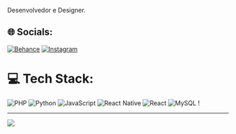 Desenvolvedor e Designer.


## 🌐 Socials:
[![Behance](https://img.shields.io/badge/Behance-1769ff?logo=behance&logoColor=white)](https://behance.net/fernandobern) [![Instagram](https://img.shields.io/badge/Instagram-%23E4405F.svg?logo=Instagram&logoColor=white)](https://instagram.com/fernandohtml) 

# 💻 Tech Stack:
![PHP](https://img.shields.io/badge/php-%23777BB4.svg?style=for-the-badge&logo=php&logoColor=white) ![Python](https://img.shields.io/badge/python-3670A0?style=for-the-badge&logo=python&logoColor=ffdd54) ![JavaScript](https://img.shields.io/badge/javascript-%23323330.svg?style=for-the-badge&logo=javascript&logoColor=%23F7DF1E) ![React Native](https://img.shields.io/badge/react_native-%2320232a.svg?style=for-the-badge&logo=react&logoColor=%2361DAFB) ![React](https://img.shields.io/badge/react-%2320232a.svg?style=for-the-badge&logo=react&logoColor=%2361DAFB) ![MySQL](https://img.shields.io/badge/adobe-%23FF0000.svg?style=for-the-badge&logo=adobe&logoColor=white) !


---
[![](https://visitcount.itsvg.in/api?id=fernandobern&icon=4&color=1)](https://visitcount.itsvg.in)
